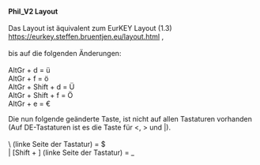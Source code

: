 **Phil_V2 Layout**<br />
<br />
Das Layout ist äquivalent zum EurKEY Layout (1.3)<br />
https://eurkey.steffen.bruentjen.eu/layout.html ,<br />
<br />
bis auf die folgenden Änderungen:<br />
<br />
AltGr + d = ü<br />
AltGr + f = ö<br />
AltGr + Shift + d = Ü<br />
AltGr + Shift + f = Ö<br />
AltGr + e = €<br />


Die nun folgende geänderte Taste, ist nicht auf allen Tastaturen vorhanden<br />
(Auf DE-Tastaturen ist es die Taste für <, > und |).<br />
<br />
\ (linke Seite der Tastatur) = $<br />
| [Shift + \] (linke Seite der Tastatur) = _<br />
